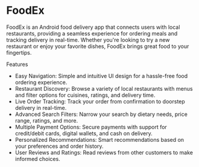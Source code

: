 # FoodEx

FoodEx is an Android food delivery app that connects users with local restaurants, providing a seamless experience for ordering meals and tracking delivery in real-time. Whether you're looking to try a new restaurant or enjoy your favorite dishes, FoodEx brings great food to your fingertips.

Features
- Easy Navigation: Simple and intuitive UI design for a hassle-free food ordering experience.
- Restaurant Discovery: Browse a variety of local restaurants with menus and filter options for cuisines, ratings, and delivery time.
- Live Order Tracking: Track your order from confirmation to doorstep delivery in real-time.
- Advanced Search Filters: Narrow your search by dietary needs, price range, ratings, and more.
- Multiple Payment Options: Secure payments with support for credit/debit cards, digital wallets, and cash on delivery.
- Personalized Recommendations: Smart recommendations based on your preferences and order history.
- User Reviews and Ratings: Read reviews from other customers to make informed choices.

